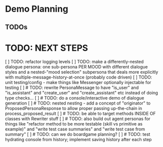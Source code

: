 # Demo Planning


## TODOs


# TODO: NEXT STEPS
[ ] TODO: refactor logging levels
[ ] TODO: make a differently-nested dialogue persona: one sub-persona PER MOOD with different dialogue styles and a nested-"mood selection" subpersona that deals more explicitly with multiple-message-history-at-once (probably code driven)
[ ] TODO: unit testing/config - make things like Messenger optionally injectable for testing
[ ] # TODO: rewrite PersonaMessage to have "is_user" and "is_assistant" and "create_user" and "create_assistant" etc instead of doing type checks...
[ ] # TODO: do a console/interactive demo of dialogue generation
[ ] # TODO: nested nesting - add a concept of "originator" to ProposedPersonaResponse to allow proper passing up-the-chain in process_proposed_result
[ ] # TODO: be able to target methods INSIDE OF classes with Rewriter stuff
[ ] # TODO: also build out agent personas for things like "refactor method to be more testable (skill vs primitive as example)" and "write test case summaries" and "write test case from summary"
[ ] # TODO: can we do boardgame planning?
[ ] # TODO: test hydrating console from history; implement saving history after each step